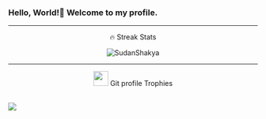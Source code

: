 ### Hello, World!👋 Welcome to my profile. 

<!--
**SudanShakya/SudanShakya** is a ✨ _special_ ✨ repository because its `README.md` (this file) appears on your GitHub profile.

Here are some ideas to get you started:

- 🔭 I’m currently working on ...
- 🌱 I’m currently learning ...
- 👯 I’m looking to collaborate on ...
- 🤔 I’m looking for help with ...
- 💬 Ask me about ...
- 📫 How to reach me: ...
- 😄 Pronouns: ...
- ⚡ Fun fact: ...
-->

<hr>
<p align ="center">🔥 Streak Stats</p>
<p align="center"><img src="https://github-readme-streak-stats.herokuapp.com/?user=SudanShakya&theme=algolia" alt="SudanShakya"  /></p>


<hr>

<p align="center"><img src="https://media.giphy.com/media/QaMcXSekUWx7aogAUr/giphy.gif" width="30" />&nbsp;Git profile Trophies</p><br>
<img src = "https://github-profile-trophy.vercel.app/?username=SudanShakya&theme=juicyfresh&no-bg=true" />
